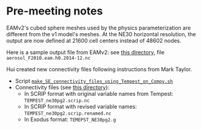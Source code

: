 



# Pre-meeting notes

EAMv2's cubed sphere meshes used by the physics parameterization are different from the v1 model's meshes. 
At the NE30 horizontal resolution, the output are now defined at 21600 cell centers instead of
48602 nodes.

Here is a sample output file from EAMv2: 
see [this directory](https://compy-dtn.pnl.gov/wanh895/ParaView_EAM/cubed_sphere/EAMv2/), 
file `aerosol_F2010.eam.h0.2014-12.nc`

Hui created new connectivity files following instructions from Mark Taylor.

- Script [`make_SE_connectivity_files_using_Tempest_on_Compy.sh`](https://github.com/PAESCAL-SciDAC5/task-notes-visualization/blob/main/e3sm-how-to/make_SE_connectivity_files_using_Tempest_on_Compy.sh)
- Connectivity files (see [this directory](https://compy-dtn.pnl.gov/wanh895/ParaView_EAM/cubed_sphere/EAMv2/)):
  - In SCRIP format with original variable names from Tempest: `TEMPEST_ne30pg2.scrip.nc`
  - In SCRIP format with revised variable names: `TEMPEST_ne30pg2.scrip.renamed.nc`
  - In Exodus format: `TEMEPST_NE30pg2.g`
